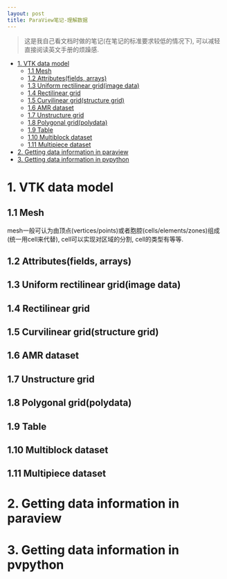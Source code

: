 ```yaml
---
layout: post
title: ParaView笔记-理解数据
---
```


> 这是我自己看文档时做的笔记(在笔记的标准要求较低的情况下), 可以减轻直接阅读英文手册的烦躁感.

<!-- TOC -->

- [1. VTK data model](#1-vtk-data-model)
  - [1.1 Mesh](#11-mesh)
  - [1.2 Attributes(fields, arrays)](#12-attributesfields-arrays)
  - [1.3 Uniform rectilinear grid(image data)](#13-uniform-rectilinear-gridimage-data)
  - [1.4 Rectilinear grid](#14-rectilinear-grid)
  - [1.5 Curvilinear grid(structure grid)](#15-curvilinear-gridstructure-grid)
  - [1.6 AMR dataset](#16-amr-dataset)
  - [1.7 Unstructure grid](#17-unstructure-grid)
  - [1.8 Polygonal grid(polydata)](#18-polygonal-gridpolydata)
  - [1.9 Table](#19-table)
  - [1.10 Multiblock dataset](#110-multiblock-dataset)
  - [1.11 Multipiece dataset](#111-multipiece-dataset)
- [2. Getting data information in paraview](#2-getting-data-information-in-paraview)
- [3. Getting data information in pvpython](#3-getting-data-information-in-pvpython)

<!-- /TOC -->

# 1. VTK data model

## 1.1 Mesh

mesh一般可认为由顶点(vertices/points)或者胞腔(cells/elements/zones)组成(统一用cell来代替), cell可以实现对区域的分割, cell的类型有等等.

## 1.2 Attributes(fields, arrays)


## 1.3 Uniform rectilinear grid(image data)

## 1.4 Rectilinear grid

## 1.5 Curvilinear grid(structure grid)

## 1.6 AMR dataset

## 1.7 Unstructure grid

## 1.8 Polygonal grid(polydata)

## 1.9 Table

## 1.10 Multiblock dataset

## 1.11 Multipiece dataset

# 2. Getting data information in paraview



# 3. Getting data information in pvpython

